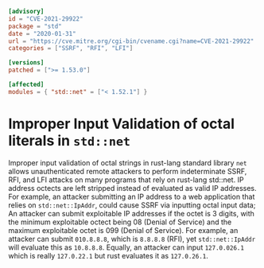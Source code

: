 ```toml
[advisory]
id = "CVE-2021-29922"
package = "std"
date = "2020-01-31"
url = "https://cve.mitre.org/cgi-bin/cvename.cgi?name=CVE-2021-29922"
categories = ["SSRF", "RFI", "LFI"]

[versions]
patched = [">= 1.53.0"]

[affected]
modules = { "std::net" = ["< 1.52.1"] }
```

# Improper Input Validation of octal literals in `std::net`

Improper input validation of octal strings in rust-lang standard library `net` allows unauthenticated remote attackers to perform
indeterminate SSRF, RFI, and LFI attacks on many programs that rely on rust-lang std::net.
IP address octects are left stripped instead of evaluated as valid IP addresses.
For example, an attacker submitting an IP address to a web application that relies on `std::net::IpAddr`,
could cause SSRF via inputting octal input data;
An attacker can submit exploitable IP addresses if the octet is 3 digits,
with the minimum exploitable octect being 08 (Denial of Service) and the maximum exploitable octet is 099 (Denial of Service).
For example, an attacker can submit `010.8.8.8`, which is `8.8.8.8` (RFI), yet `std::net::IpAddr` will evaluate this as `10.8.8.8`.
Equally, an attacker can input `127.0.026.1` which is really `127.0.22.1` but rust evaluates it as `127.0.26.1`.
